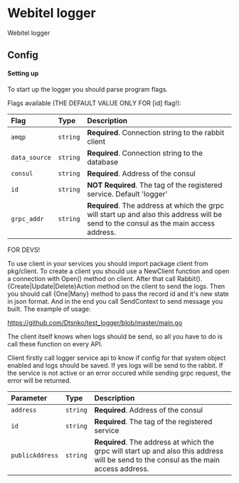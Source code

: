 
# Webitel logger

Webitel logger


## Config

#### Setting up

To start up the logger you should parse program flags.


Flags available (THE DEFAULT VALUE ONLY FOR [id] flag!):

| Flag   | Type     | Description                                                                                                                            |
|:-------| :------- |:---------------------------------------------------------------------------------------------------------------------------------------|
| `amqp` | `string` | **Required**. Connection string to the rabbit client                                                                                   |
| `data_source` | `string` | **Required**. Connection string to the database                                                                                        |
| `consul`    | `string` | **Required**. Address of the consul                                                                                                    |
| `id`        | `string` | **NOT Required**. The tag of the registered service. Default 'logger'                                                                  |
| `grpc_addr` | `string` | **Required**. The address at which the grpc will start up and also this address will be send to the consul as the main access address. |

FOR DEVS!

To use client in your services you should import package client from pkg/client. To create a client you should use a NewClient function and open a connection with Open() method on client. After that call Rabbit().{Create|Update|Delete}Action method on the client to send the logs. Then you should call {One|Many} method to pass the record id and it's new state in json format. And in the end you call SendContext to send message you built.
The example of usage:

https://github.com/Dtsnko/test_logger/blob/master/main.go


The client itself knows when logs should be send, so all you have to do is call these function on every API.

Client firstly call logger service api to know if config for that system object enabled and logs should be saved. If yes logs will be send to the rabbit. If the service is not active or an error occured while sending grpc request, the error will be returned.

| Parameter | Type     | Description                |
| :-------- | :------- | :------------------------- |
| `address` | `string` | **Required**. Address of the consul |
| `id` | `string` | **Required**. The tag of the registered service |
| `publicAddress` | `string` | **Required**. The address at which the grpc will start up and also this address will be send to the consul as the main access address. |


